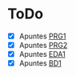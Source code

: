 # ToDo

- [x] Apuntes [PRG1](prg1)
- [x] Apuntes [ PRG2 ](prg2)
- [x] Apuntes [ EDA1 ](eda1)
- [x] Apuntes [ BD1 ](bd1)
